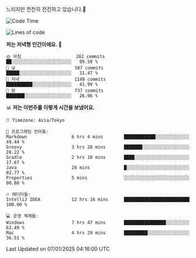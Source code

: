 느리지만 천천히 전진하고 있습니다.🐢

<!--START_SECTION:waka-->
![Code Time](http://img.shields.io/badge/Code%20Time-1%2C510%20hrs%2019%20mins-blue)

![Lines of code](https://img.shields.io/badge/%EC%A0%80%EB%8A%94%20%EC%97%AC%ED%83%9C%EA%B9%8C%EC%A7%80%20-919.0%20thousand%20%EC%A4%84%EC%9D%98%20%EC%BD%94%EB%93%9C%EB%A5%BC%20%EC%9E%91%EC%84%B1%ED%96%88%EC%96%B4%EC%9A%94.-blue)

**저는 저녁형 인간이에요. 🦉** 

```text
🌞 아침                     262 commits         ██░░░░░░░░░░░░░░░░░░░░░░░   09.58 % 
🌆 낮　                     587 commits         █████░░░░░░░░░░░░░░░░░░░░   21.47 % 
🌃 저녁                     1148 commits        ██████████░░░░░░░░░░░░░░░   41.99 % 
🌙 밤　                     737 commits         ███████░░░░░░░░░░░░░░░░░░   26.96 % 
```


📊 **저는 이번주를 이렇게 시간을 보냈어요.** 

```text
🕑︎ Timezone: Asia/Tokyo

💬 프로그래밍 언어들: 
Markdown                 6 hrs 4 mins        ████████████░░░░░░░░░░░░░   49.44 % 
Groovy                   3 hrs 28 mins       ███████░░░░░░░░░░░░░░░░░░   28.22 % 
Gradle                   2 hrs 10 mins       ████░░░░░░░░░░░░░░░░░░░░░   17.67 % 
Java                     20 mins             █░░░░░░░░░░░░░░░░░░░░░░░░   02.77 % 
Properties               5 mins              ░░░░░░░░░░░░░░░░░░░░░░░░░   00.80 % 

🔥 에디터들: 
IntelliJ IDEA            12 hrs 16 mins      █████████████████████████   100.00 % 

💻 운영 체제들: 
Windows                  7 hrs 47 mins       ████████████████░░░░░░░░░   63.49 % 
Mac                      4 hrs 29 mins       █████████░░░░░░░░░░░░░░░░   36.51 % 
```


 Last Updated on 07/01/2025 04:16:00 UTC
<!--END_SECTION:waka-->
